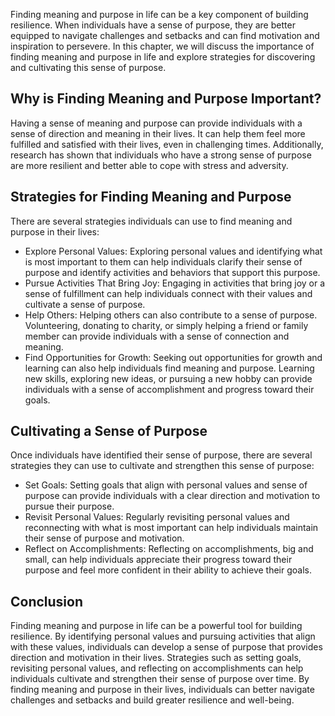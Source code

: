 
Finding meaning and purpose in life can be a key component of building resilience. When individuals have a sense of purpose, they are better equipped to navigate challenges and setbacks and can find motivation and inspiration to persevere. In this chapter, we will discuss the importance of finding meaning and purpose in life and explore strategies for discovering and cultivating this sense of purpose.

Why is Finding Meaning and Purpose Important?
---------------------------------------------

Having a sense of meaning and purpose can provide individuals with a sense of direction and meaning in their lives. It can help them feel more fulfilled and satisfied with their lives, even in challenging times. Additionally, research has shown that individuals who have a strong sense of purpose are more resilient and better able to cope with stress and adversity.

Strategies for Finding Meaning and Purpose
------------------------------------------

There are several strategies individuals can use to find meaning and purpose in their lives:

* Explore Personal Values: Exploring personal values and identifying what is most important to them can help individuals clarify their sense of purpose and identify activities and behaviors that support this purpose.
* Pursue Activities That Bring Joy: Engaging in activities that bring joy or a sense of fulfillment can help individuals connect with their values and cultivate a sense of purpose.
* Help Others: Helping others can also contribute to a sense of purpose. Volunteering, donating to charity, or simply helping a friend or family member can provide individuals with a sense of connection and meaning.
* Find Opportunities for Growth: Seeking out opportunities for growth and learning can also help individuals find meaning and purpose. Learning new skills, exploring new ideas, or pursuing a new hobby can provide individuals with a sense of accomplishment and progress toward their goals.

Cultivating a Sense of Purpose
------------------------------

Once individuals have identified their sense of purpose, there are several strategies they can use to cultivate and strengthen this sense of purpose:

* Set Goals: Setting goals that align with personal values and sense of purpose can provide individuals with a clear direction and motivation to pursue their purpose.
* Revisit Personal Values: Regularly revisiting personal values and reconnecting with what is most important can help individuals maintain their sense of purpose and motivation.
* Reflect on Accomplishments: Reflecting on accomplishments, big and small, can help individuals appreciate their progress toward their purpose and feel more confident in their ability to achieve their goals.

Conclusion
----------

Finding meaning and purpose in life can be a powerful tool for building resilience. By identifying personal values and pursuing activities that align with these values, individuals can develop a sense of purpose that provides direction and motivation in their lives. Strategies such as setting goals, revisiting personal values, and reflecting on accomplishments can help individuals cultivate and strengthen their sense of purpose over time. By finding meaning and purpose in their lives, individuals can better navigate challenges and setbacks and build greater resilience and well-being.
